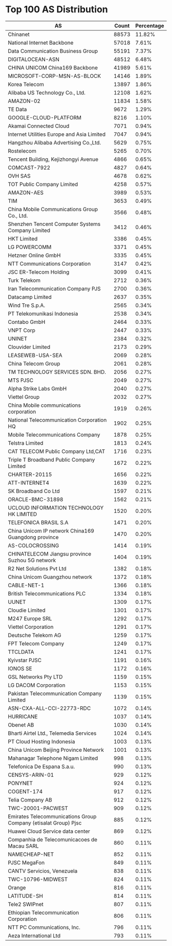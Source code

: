 # Top 100 AS Distribution
| AS | Count | Percentage |
|----|----|----|
| Chinanet | 88573 | 11.82% |
| National Internet Backbone | 57018 | 7.61% |
| Data Communication Business Group | 55191 | 7.37% |
| DIGITALOCEAN-ASN | 48512 | 6.48% |
| CHINA UNICOM China169 Backbone | 41989 | 5.61% |
| MICROSOFT-CORP-MSN-AS-BLOCK | 14146 | 1.89% |
| Korea Telecom | 13897 | 1.86% |
| Alibaba US Technology Co., Ltd. | 12108 | 1.62% |
| AMAZON-02 | 11834 | 1.58% |
| TE Data | 9672 | 1.29% |
| GOOGLE-CLOUD-PLATFORM | 8216 | 1.10% |
| Akamai Connected Cloud | 7071 | 0.94% |
| Internet Utilities Europe and Asia Limited | 7047 | 0.94% |
| Hangzhou Alibaba Advertising Co.,Ltd. | 5629 | 0.75% |
| Rostelecom | 5265 | 0.70% |
| Tencent Building, Kejizhongyi Avenue | 4866 | 0.65% |
| COMCAST-7922 | 4827 | 0.64% |
| OVH SAS | 4678 | 0.62% |
| TOT Public Company Limited | 4258 | 0.57% |
| AMAZON-AES | 3989 | 0.53% |
| TIM | 3653 | 0.49% |
| China Mobile Communications Group Co., Ltd. | 3566 | 0.48% |
| Shenzhen Tencent Computer Systems Company Limited | 3412 | 0.46% |
| HKT Limited | 3386 | 0.45% |
| LG POWERCOMM | 3371 | 0.45% |
| Hetzner Online GmbH | 3335 | 0.45% |
| NTT Communications Corporation | 3147 | 0.42% |
| JSC ER-Telecom Holding | 3099 | 0.41% |
| Turk Telekom | 2712 | 0.36% |
| Iran Telecommunication Company PJS | 2700 | 0.36% |
| Datacamp Limited | 2637 | 0.35% |
| Wind Tre S.p.A. | 2565 | 0.34% |
| PT Telekomunikasi Indonesia | 2538 | 0.34% |
| Contabo GmbH | 2464 | 0.33% |
| VNPT Corp | 2447 | 0.33% |
| UNINET | 2384 | 0.32% |
| Clouvider Limited | 2173 | 0.29% |
| LEASEWEB-USA-SEA | 2069 | 0.28% |
| China Telecom Group | 2061 | 0.28% |
| TM TECHNOLOGY SERVICES SDN. BHD. | 2056 | 0.27% |
| MTS PJSC | 2049 | 0.27% |
| Alpha Strike Labs GmbH | 2040 | 0.27% |
| Viettel Group | 2032 | 0.27% |
| China Mobile communications corporation | 1919 | 0.26% |
| National Telecommunication Corporation HQ | 1902 | 0.25% |
| Mobile Telecommunications Company | 1878 | 0.25% |
| Telstra Limited | 1813 | 0.24% |
| CAT TELECOM Public Company Ltd,CAT | 1716 | 0.23% |
| Triple T Broadband Public Company Limited | 1672 | 0.22% |
| CHARTER-20115 | 1656 | 0.22% |
| ATT-INTERNET4 | 1639 | 0.22% |
| SK Broadband Co Ltd | 1597 | 0.21% |
| ORACLE-BMC-31898 | 1562 | 0.21% |
| UCLOUD INFORMATION TECHNOLOGY HK LIMITED | 1520 | 0.20% |
| TELEFONICA BRASIL S.A | 1471 | 0.20% |
| China Unicom IP network China169 Guangdong province | 1470 | 0.20% |
| AS-COLOCROSSING | 1414 | 0.19% |
| CHINATELECOM Jiangsu province Suzhou 5G network | 1404 | 0.19% |
| R2 Net Solutions Pvt Ltd | 1382 | 0.18% |
| China Unicom Guangzhou network | 1372 | 0.18% |
| CABLE-NET-1 | 1366 | 0.18% |
| British Telecommunications PLC | 1334 | 0.18% |
| UUNET | 1309 | 0.17% |
| Cloudie Limited | 1301 | 0.17% |
| M247 Europe SRL | 1292 | 0.17% |
| Viettel Corporation | 1291 | 0.17% |
| Deutsche Telekom AG | 1259 | 0.17% |
| FPT Telecom Company | 1249 | 0.17% |
| TTCLDATA | 1241 | 0.17% |
| Kyivstar PJSC | 1191 | 0.16% |
| IONOS SE | 1172 | 0.16% |
| GSL Networks Pty LTD | 1159 | 0.15% |
| LG DACOM Corporation | 1153 | 0.15% |
| Pakistan Telecommunication Company Limited | 1139 | 0.15% |
| ASN-CXA-ALL-CCI-22773-RDC | 1072 | 0.14% |
| HURRICANE | 1037 | 0.14% |
| Obenet AB | 1030 | 0.14% |
| Bharti Airtel Ltd., Telemedia Services | 1024 | 0.14% |
| PT Cloud Hosting Indonesia | 1003 | 0.13% |
| China Unicom Beijing Province Network | 1001 | 0.13% |
| Mahanagar Telephone Nigam Limited | 998 | 0.13% |
| Telefonica De Espana S.a.u. | 990 | 0.13% |
| CENSYS-ARIN-01 | 929 | 0.12% |
| PONYNET | 924 | 0.12% |
| COGENT-174 | 917 | 0.12% |
| Telia Company AB | 912 | 0.12% |
| TWC-20001-PACWEST | 909 | 0.12% |
| Emirates Telecommunications Group Company (etisalat Group) Pjsc | 885 | 0.12% |
| Huawei Cloud Service data center | 869 | 0.12% |
| Companhia de Telecomunicacoes de Macau SARL | 860 | 0.11% |
| NAMECHEAP-NET | 852 | 0.11% |
| PJSC MegaFon | 849 | 0.11% |
| CANTV Servicios, Venezuela | 838 | 0.11% |
| TWC-10796-MIDWEST | 824 | 0.11% |
| Orange | 816 | 0.11% |
| LATITUDE-SH | 814 | 0.11% |
| Tele2 SWIPnet | 807 | 0.11% |
| Ethiopian Telecommunication Corporation | 806 | 0.11% |
| NTT PC Communications, Inc. | 796 | 0.11% |
| Aeza International Ltd | 793 | 0.11% |
